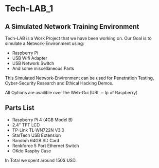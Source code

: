 # Tech-LAB_1

## A Simulated Network Training Environment


Tech-LAB is a Work Project that we have been working on.
Our Goal is to simulate a Network-Environment using:

- Raspberry Pi
- USB Wifi Adapter
- USB Network Switch
- And some miscellaneous Parts

This Simulated Network-Environment can be used for Penetration Testing, Cyber-Security Research and Ethical Hacking Demos.

All Options are availible over the Web-Gui (URL = Ip of Raspberry)

## Parts List

- Raspberry Pi 4 (4GB Model B)
- 2.4" TFT LCD
- TP-Link TL-WN722N V3.0
- StarTech USB Extension
- Random 64GB SD Card
- Renkforce 5 Port Ethernet Switch
- OKdo Raspby Case

In Total we spent around 150$ USD.
